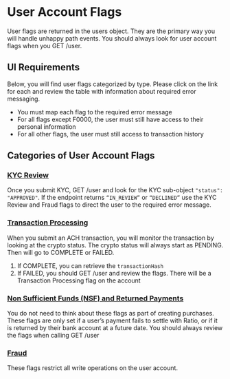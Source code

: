 # User Account Flags

User flags are returned in the users object. They are the primary way you will handle unhappy path events. You should always look for user account flags when you GET /user.

## UI Requirements

Below, you will find user flags categorized by type. Please click on the link for each and review the table with information about required error messaging.

* You must map each flag to the required error message
* For all flags except F0000, the user must still have access to their personal information
* For all other flags, the user must still access to transaction history

## Categories of User Account Flags

### [KYC Review](kyc-review.md)

Once you submit KYC, GET /user and look for the KYC sub-object `"status": "APPROVED"`. If the endpoint returns `“IN_REVIEW”` or `“DECLINED”` use the KYC Review and Fraud flags to direct the user to the required error message.

### [Transaction Processing](transaction-processing.md)

When you submit an ACH transaction, you will monitor the transaction by looking at the crypto status. The crypto status will always start as PENDING. Then will go to COMPLETE or FAILED.

1. If COMPLETE, you can retrieve the `transactionHash`
2. If FAILED, you should GET /user and review the flags. There will be a Transaction Processing flag on the account

### [Non Sufficient Funds (NSF) and Returned Payments](nsfs-and-returned-payments.md)

You do not need to think about these flags as part of creating purchases. These flags are only set if a user’s payment fails to settle with Ratio, or if it is returned by their bank account at a future date. You should always review the flags when calling GET /user

### [Fraud](fraud.md)

These flags restrict all write operations on the user account.

